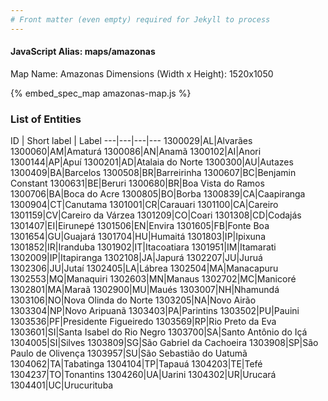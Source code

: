 ```yaml
---
# Front matter (even empty) required for Jekyll to process
---
```


#### JavaScript Alias: maps/amazonas

Map Name: Amazonas
Dimensions (Width x Height): 1520x1050



{% embed_spec_map amazonas-map.js %}

### List of Entities

ID | Short label | Label
---|---|---|---
1300029|AL|Alvarães
1300060|AM|Amaturá
1300086|AN|Anamã
1300102|AI|Anori
1300144|AP|Apuí
1300201|AD|Atalaia do Norte
1300300|AU|Autazes
1300409|BA|Barcelos
1300508|BR|Barreirinha
1300607|BC|Benjamin Constant
1300631|BE|Beruri
1300680|BR|Boa Vista do Ramos
1300706|BA|Boca do Acre
1300805|BO|Borba
1300839|CA|Caapiranga
1300904|CT|Canutama
1301001|CR|Carauari
1301100|CA|Careiro
1301159|CV|Careiro da Várzea
1301209|CO|Coari
1301308|CD|Codajás
1301407|EI|Eirunepé
1301506|EN|Envira
1301605|FB|Fonte Boa
1301654|GU|Guajará
1301704|HU|Humaitá
1301803|IP|Ipixuna
1301852|IR|Iranduba
1301902|IT|Itacoatiara
1301951|IM|Itamarati
1302009|IP|Itapiranga
1302108|JA|Japurá
1302207|JU|Juruá
1302306|JU|Jutaí
1302405|LA|Lábrea
1302504|MA|Manacapuru
1302553|MQ|Manaquiri
1302603|MN|Manaus
1302702|MC|Manicoré
1302801|MA|Maraã
1302900|MU|Maués
1303007|NH|Nhamundá
1303106|NO|Nova Olinda do Norte
1303205|NA|Novo Airão
1303304|NP|Novo Aripuanã
1303403|PA|Parintins
1303502|PU|Pauini
1303536|PF|Presidente Figueiredo
1303569|RP|Rio Preto da Eva
1303601|SI|Santa Isabel do Rio Negro
1303700|SA|Santo Antônio do Içá
1304005|SI|Silves
1303809|SG|São Gabriel da Cachoeira
1303908|SP|São Paulo de Olivença
1303957|SU|São Sebastião do Uatumã
1304062|TA|Tabatinga
1304104|TP|Tapauá
1304203|TE|Tefé
1304237|TO|Tonantins
1304260|UA|Uarini
1304302|UR|Urucará
1304401|UC|Urucurituba


